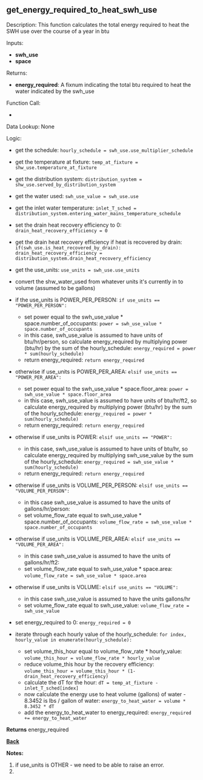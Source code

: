 
## get_energy_required_to_heat_swh_use

Description: This function calculates the total energy required to heat the SWH use over the course of a year in btu

Inputs:
- **swh_use**
- **space**

Returns:
- **energy_required**: A fixnum indicating the total btu required to heat the water indicated by the swh_use

Function Call:

- 

Data Lookup: None

Logic:

- get the schedule: `hourly_schedule = swh_use.use_multiplier_schedule`
- get the temperature at fixture: `temp_at_fixture = shw_use.temperature_at_fixture`
- get the distribution system: `distribution_system = shw_use.served_by_distribution_system`
- get the water used: `swh_use_value = swh_use.use`
- get the inlet water temperature: `inlet_T_sched = distribution_system.entering_water_mains_temperature_schedule`
- set the drain heat recovery efficiency to 0: `drain_heat_recovery_efficiency = 0`
- get the drain heat recovery efficiency if heat is recovered by drain: `if(swh_use.is_heat_recovered_by_drain): drain_heat_recovery_efficiency = distribution_system.drain_heat_recovery_efficiency`
- get the use_units: `use_units = swh_use.use_units`
- convert the shw_water_used from whatever units it's currently in to volume (assumed to be gallons)
- if the use_units is POWER_PER_PERSON: `if use_units == "POWER_PER_PERSON":`
  - set power equal to the swh_use_value * space.number_of_occupants: `power = swh_use_value * space.number_of_occupants`
  - in this case, swh_use_value is assumed to have units of btu/hr/person, so calculate energy_required by multiplying power (btu/hr) by the sum of the hourly_schedule: `energy_required = power * sum(hourly_schedule)`
  - return energy_required: `return energy_required`
- otherwise if use_units is POWER_PER_AREA: `elsif use_units == "POWER_PER_AREA":`
  - set power equal to the swh_use_value * space.floor_area: `power = swh_use_value * space.floor_area`
  - in this case, swh_use_value is assumed to have units of btu/hr/ft2, so calculate energy_required by multiplying power (btu/hr) by the sum of the hourly_schedule: `energy_required = power * sum(hourly_schedule)`
  - return energy_required: `return energy_required`
- otherwise if use_units is POWER: `elsif use_units == "POWER":`
  - in this case, swh_use_value is assumed to have units of btu/hr, so calculate energy_required by multiplying swh_use_value by the sum of the hourly_schedule: `energy_required = swh_use_value * sum(hourly_schedule)`
  - return energy_required: `return energy_required`
- otherwise if use_units is VOLUME_PER_PERSON: `elsif use_units == "VOLUME_PER_PERSON":`
  - in this case swh_use_value is assumed to have the units of gallons/hr/person:
  - set volume_flow_rate equal to swh_use_value * space.number_of_occupants: `volume_flow_rate = swh_use_value * space.number_of_occupants`
- otherwise if use_units is VOLUME_PER_AREA: `elsif use_units == "VOLUME_PER_AREA":`
  - in this case swh_use_value is assumed to have the units of gallons/hr/ft2:
  - set volume_flow_rate equal to swh_use_value * space.area: `volume_flow_rate = swh_use_value * space.area`
- otherwise if use_units is VOLUME: `elsif use_units == "VOLUME":`
  - in this case swh_use_value is assumed to have the units gallons/hr
  - set volume_flow_rate equal to swh_use_value: `volume_flow_rate = swh_use_value`

- set energy_required to 0: `energy_required = 0`
- iterate through each hourly value of the hourly_schedule: `for index, hourly_value in enumerate(hourly_schedule):`
  - set volume_this_hour equal to volume_flow_rate * hourly_value: `volume_this_hour = volume_flow_rate * hourly_value`
  - reduce volume_this hour by the recovery efficiency: `volume_this_hour = volume_this_hour * (1-drain_heat_recovery_efficiency)`
  - calculate the dT for the hour: `dT = temp_at_fixture - inlet_T_sched[index]`
  - now calculate the energy use to heat volume (gallons) of water - 8.3452 is lbs / gallon of water: `energy_to_heat_water = volume * 8.3452 * dT`
  - add the energy_to_heat_water to energy_required: `energy_required += energy_to_heat_water`

**Returns** energy_required

**[Back](../_toc.md)**

**Notes:**

1.  if use_units is OTHER - we need to be able to raise an error.
2.  

